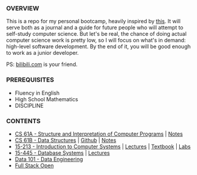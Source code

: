 ### OVERVIEW

This is a repo for my personal bootcamp, heavily inspired by [this](https://www.reddit.com/r/learnprogramming/comments/ortnef/a_super_harsh_guide_to_learning_computer_science/). It will serve both as a journal and a guide for future people who will attempt to self-study computer science. But let's be real, the chance of doing actual computer science work is pretty low, so I will focus on what's in demand: high-level software development. By the end of it, you will be good enough to work as a junior developer.

PS: [bilibili.com](https://www.bilibili.com/) is your friend.

### PREREQUISITES

- Fluency in English
- High School Mathematics
- DISCIPLINE

### CONTENTS

- [CS 61A - Structure and Interpretation of Computer Programs](https://cs61a.org/) | [Notes](https://github.com/woadray/cs-bootcamp/blob/main/cs61a.md)
- [CS 61B - Data Structures](https://sp21.datastructur.es/) | [Github](https://github.com/orgs/Berkeley-CS61B/repositories) | [Notes](https://github.com/woadray/cs-bootcamp/blob/main/cs61b.md)
- [15-213 - Introduction to Computer Systems](https://www.cs.cmu.edu/~213/) | [Lectures](https://scs.hosted.panopto.com/Panopto/Pages/Sessions/List.aspx#folderID=%22b96d90ae-9871-4fae-91e2-b1627b43e25e%22&maxResults=50&sortColumn=10&sortAscending=true) | [Textbook](http://csapp.cs.cmu.edu/3e/home.html) | [Labs](http://csapp.cs.cmu.edu/3e/labs.html)
- [15-445 - Database Systems](https://15445.courses.cs.cmu.edu/fall2022/) | [Lectures](https://www.youtube.com/playlist?list=PLSE8ODhjZXjaKScG3l0nuOiDTTqpfnWFf)
- [Data 101 - Data Engineering](https://data101.org/)
- [Full Stack Open](https://fullstackopen.com/en/)
